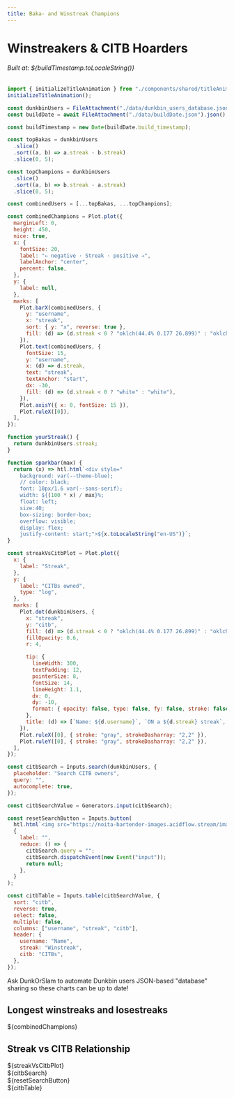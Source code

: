 ```yaml
---
title: Baka- and Winstreak Champions
---
```


<link href="custom.css" rel="stylesheet"></link>

<h1 id="citbTitle" class="acid-title bartender-heading-decrypted">Winstreakers & CITB Hoarders</h1>
<h6 id="cosmeticsTitle">Built at: ${buildTimestamp.toLocaleString()}</h6>

```js
import { initializeTitleAnimation } from "./components/shared/titleAnimation.js";
initializeTitleAnimation();
```

```js
const dunkbinUsers = FileAttachment("./data/dunkbin_users_database.json").json();
const buildDate = await FileAttachment("./data/buildDate.json").json();
```

```js
const buildTimestamp = new Date(buildDate.build_timestamp);
```

```js
const topBakas = dunkbinUsers
  .slice()
  .sort((a, b) => a.streak - b.streak)
  .slice(0, 5);

const topChampions = dunkbinUsers
  .slice()
  .sort((a, b) => b.streak - a.streak)
  .slice(0, 5);

const combinedUsers = [...topBakas, ...topChampions];

const combinedChampions = Plot.plot({
  marginLeft: 0,
  height: 450,
  nice: true,
  x: {
    fontSize: 20,
    label: "← negative · Streak · positive →",
    labelAnchor: "center",
    percent: false,
  },
  y: {
    label: null,
  },
  marks: [
    Plot.barX(combinedUsers, {
      y: "username",
      x: "streak",
      sort: { y: "x", reverse: true },
      fill: (d) => (d.streak < 0 ? "oklch(44.4% 0.177 26.899)" : "oklch(43.2% 0.095 166.913)"),
    }),
    Plot.text(combinedUsers, {
      fontSize: 15,
      y: "username",
      x: (d) => d.streak,
      text: "streak",
      textAnchor: "start",
      dx: -30,
      fill: (d) => (d.streak < 0 ? "white" : "white"),
    }),
    Plot.axisY({ x: 0, fontSize: 15 }),
    Plot.ruleX([0]),
  ],
});

function yourStreak() {
  return dunkbinUsers.streak;
}
```

```js
function sparkbar(max) {
  return (x) => htl.html`<div style="
    background: var(--theme-blue);
    // color: black;
    font: 10px/1.6 var(--sans-serif);
    width: ${(100 * x) / max}%;
    float: left;
    size:40;
    box-sizing: border-box;
    overflow: visible;
    display: flex;
    justify-content: start;">${x.toLocaleString("en-US")}`;
}
```

```js
const streakVsCitbPlot = Plot.plot({
  x: {
    label: "Streak",
  },
  y: {
    label: "CITBs owned",
    type: "log",
  },
  marks: [
    Plot.dot(dunkbinUsers, {
      x: "streak",
      y: "citb",
      fill: (d) => (d.streak < 0 ? "oklch(44.4% 0.177 26.899)" : "oklch(43.2% 0.095 166.913)"),
      fillOpacity: 0.6,
      r: 4,

      tip: {
        lineWidth: 300,
        textPadding: 12,
        pointerSize: 8,
        fontSize: 14,
        lineHeight: 1.1,
        dx: 0,
        dy: -10,
        format: { opacity: false, type: false, fy: false, stroke: false },
      },
      title: (d) => [`Name: ${d.username}`, `ON a ${d.streak} streak`, `CITBs ${d.citb}`].join("\n\n"),
    }),
    Plot.ruleX([0], { stroke: "gray", strokeDasharray: "2,2" }),
    Plot.ruleY([0], { stroke: "gray", strokeDasharray: "2,2" }),
  ],
});
```

```js
const citbSearch = Inputs.search(dunkbinUsers, {
  placeholder: "Search CITB owners",
  query: "",
  autocomplete: true,
});
```

```js
const citbSearchValue = Generators.input(citbSearch);
```

```js
const resetSearchButton = Inputs.button(
  htl.html`<img src="https://noita-bartender-images.acidflow.stream/images/icons/arrow-counterclockwise.svg" />Reset`,
  {
    label: "",
    reduce: () => {
      citbSearch.query = "";
      citbSearch.dispatchEvent(new Event("input"));
      return null;
    },
  }
);
```

```js
const citbTable = Inputs.table(citbSearchValue, {
  sort: "citb",
  reverse: true,
  select: false,
  multiple: false,
  columns: ["username", "streak", "citb"],
  header: {
    username: "Name",
    streak: "Winstreak",
    citb: "CITBs",
  },
});
```

<div class="warning" label="⚠️ Stale Data! ⚠️">Ask DunkOrSlam to automate Dunkbin users JSON-based "database" sharing so these charts can be up to date!</div>
<div class="grid grid-cols-4" style="grid-auto-rows: auto;">
  <div class="card grid-colspan-2"><h2>Longest winstreaks and losestreaks</h2>${combinedChampions}</div>
  <div class="card grid-colspan-2"><h2>Streak vs CITB Relationship</h2>${streakVsCitbPlot}</div>
</div>

<div class="grid grid-cols-4">
  <div class="card grid-colspan-1">${citbSearch}</div>
  <div class="card grid-colspan-1">${resetSearchButton}</div>
</div>
<div class="grid grid-cols-4">
  <div class="card grid-colspan-2" style="padding: 0;">
    ${citbTable}
  </div>
</div>
